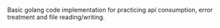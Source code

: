 Basic golang code implementation for practicing api consumption, 
error treatment and file reading/writing. 
